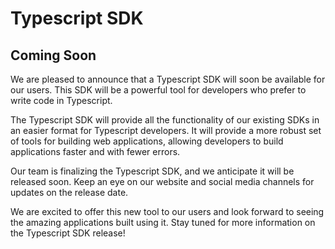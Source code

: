 # Typescript SDK

## Coming Soon

We are pleased to announce that a Typescript SDK will soon be available for our users. This SDK will be a powerful tool for developers who prefer to write code in Typescript.

The Typescript SDK will provide all the functionality of our existing SDKs in an easier format for Typescript developers. It will provide a more robust set of tools for building web applications, allowing developers to build applications faster and with fewer errors.

Our team is finalizing the Typescript SDK, and we anticipate it will be released soon. Keep an eye on our website and social media channels for updates on the release date.

We are excited to offer this new tool to our users and look forward to seeing the amazing applications built using it. Stay tuned for more information on the Typescript SDK release!
